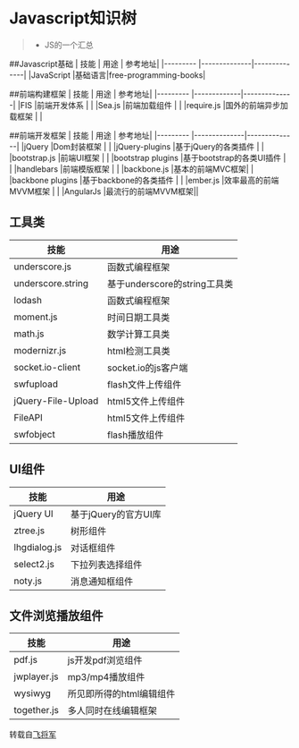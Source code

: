 # Javascript知识树
>* JS的一个汇总


##Javascript基础
| 技能      |     用途    | 参考地址|
|---------  |--------------|--------------|
|JavaScript |基础语言|free-programming-books|


##前端构建框架
| 技能      |     用途    | 参考地址|
|---------  |-------------|--------------|
|FIS        |前端开发体系 |              |
|Sea.js     |前端加载组件 |              |
|require.js |国外的前端异步加载框架 |              |


##前端开发框架
| 技能      |     用途    | 参考地址|
|---------  |--------------|--------------|
|jQuery        |Dom封装框架 |              |
|jQuery-plugins        |基于jQuery的各类插件 |              |
|bootstrap.js        |前端UI框架 |              |
|bootstrap plugins        |基于bootstrap的各类UI插件 |              |
|handlebars        |前端模版框架 |              |
|backbone.js       |基本的前端MVC框架|              |
|backbone plugins       |基于backbone的各类插件 |              |
|ember.js        |效率最高的前端MVVM框架 |              |
|AngularJs  |最流行的前端MVVM框架||




## 工具类
| 技能      |     用途    | 
|---------  |--------------|
|underscore.js |函数式编程框架|
|underscore.string |基于underscore的string工具类|
|lodash |函数式编程框架|
|moment.js |时间日期工具类|
|math.js |数学计算工具类|
|modernizr.js |html检测工具类|
|socket.io-client |socket.io的js客户端|
|swfupload |flash文件上传组件|
|jQuery-File-Upload |html5文件上传组件|
|FileAPI |html5文件上传组件|
|swfobject |flash播放组件|

## UI组件
| 技能      |     用途    | 
|---------  |--------------|
|jQuery UI |基于jQuery的官方UI库|
|ztree.js |树形组件|
|lhgdialog.js |对话框组件|
|select2.js |下拉列表选择组件|
|noty.js|消息通知框组件|


## 文件浏览播放组件
| 技能      |     用途    | 
|---------  |--------------|
|pdf.js |js开发pdf浏览组件|
|jwplayer.js |mp3/mp4播放组件|
|wysiwyg |所见即所得的html编辑组件|
|together.js |多人同时在线编辑框架|

转载自[飞将军](http://www.jianshu.com/p/73a27f9d386a)